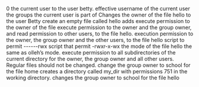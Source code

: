 0 the current user to the user betty.
effective username of the current user
the groups the current user is part of
Changes the owner of the file hello to the user Betty
create an empty file called hello
adds execute permission to the owner of the file
execute permission to the owner and the group owner, and read permission to other users, to the file hello.
 execution permission to the owner, the group owner and the other users, to the file hello
script to permit ------rwx
script that permit -rwxr-x-wx
 the mode of the file hello the same as olleh’s mode.
execute permission to all subdirectories of the current directory for the owner, the group owner and all other users. Regular files should not be changed.
change the group owner to school for the file home
creates a directory called my_dir with permissions 751 in the working directory.
changes the group owner to school for the file hello
